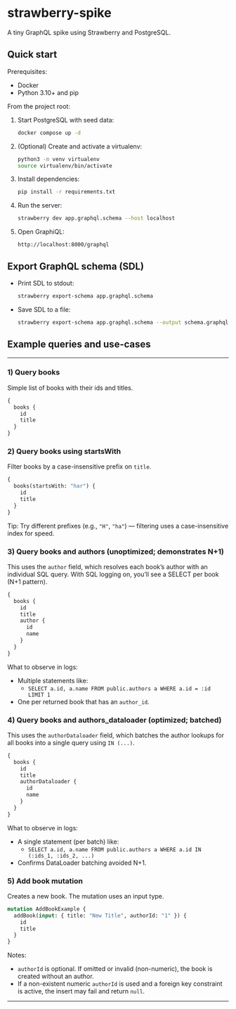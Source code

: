 # strawberry-spike

A tiny GraphQL spike using Strawberry and PostgreSQL.

## Quick start

Prerequisites:
- Docker
- Python 3.10+ and pip

From the project root:

1. Start PostgreSQL with seed data:
   ```bash
   docker compose up -d
   ```
2. (Optional) Create and activate a virtualenv:
   ```bash
   python3 -m venv virtualenv
   source virtualenv/bin/activate
   ```
3. Install dependencies:
   ```bash
   pip install -r requirements.txt
   ```
4. Run the server:
   ```bash
   strawberry dev app.graphql.schema --host localhost
   ```
5. Open GraphiQL:
   ```
   http://localhost:8000/graphql
   ```

## Export GraphQL schema (SDL)

- Print SDL to stdout:
  ```bash
  strawberry export-schema app.graphql.schema
  ```
- Save SDL to a file:
  ```bash
  strawberry export-schema app.graphql.schema --output schema.graphql
  ```

## Example queries and use-cases

---

### 1) Query books
Simple list of books with their ids and titles.
```graphql
{
  books {
    id
    title
  }
}
```

### 2) Query books using startsWith
Filter books by a case-insensitive prefix on `title`.
```graphql
{
  books(startsWith: "har") {
    id
    title
  }
}
```
Tip: Try different prefixes (e.g., `"H"`, `"ha"`) — filtering uses a case-insensitive index for speed.

### 3) Query books and authors (unoptimized; demonstrates N+1)
This uses the `author` field, which resolves each book’s author with an individual SQL query. With SQL logging on, you’ll see a SELECT per book (N+1 pattern).
```graphql
{
  books {
    id
    title
    author {
      id
      name
    }
  }
}
```
What to observe in logs:
- Multiple statements like:
    - `SELECT a.id, a.name FROM public.authors a WHERE a.id = :id LIMIT 1`
- One per returned book that has an `author_id`.

### 4) Query books and authors_dataloader (optimized; batched)
This uses the `authorDataloader` field, which batches the author lookups for all books into a single query using `IN (...)`.
```graphql
{
  books {
    id
    title
    authorDataloader {
      id
      name
    }
  }
}
```
What to observe in logs:
- A single statement (per batch) like:
    - `SELECT a.id, a.name FROM public.authors a WHERE a.id IN (:ids_1, :ids_2, ...)`
- Confirms DataLoader batching avoided N+1.

### 5) Add book mutation
Creates a new book. The mutation uses an input type.
```graphql
mutation AddBookExample {
  addBook(input: { title: "New Title", authorId: "1" }) {
    id
    title
  }
}
```
Notes:
- `authorId` is optional. If omitted or invalid (non-numeric), the book is created without an author.
- If a non-existent numeric `authorId` is used and a foreign key constraint is active, the insert may fail and return `null`.

---
